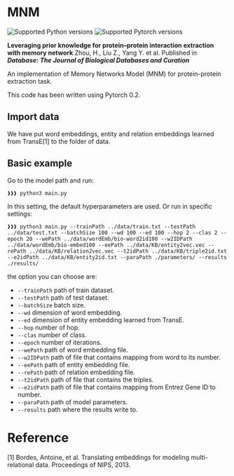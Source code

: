 # MNM

![Supported Python versions](https://img.shields.io/badge/python-3.6-blue.svg)
![Supported Pytorch versions](https://img.shields.io/badge/pytorch-0.2-blue.svg)

**Leveraging prior knowledge for protein–protein interaction extraction with memory network** Zhou, H., Liu Z., Yang Y. et al. Published in ***Database: The Journal of Biological Databases and Curation***

An implementation of Memory Networks Model (MNM) for protein-protein extraction task.

This code has been written using Pytorch 0.2.

## Import data
We have put word embeddings, entity and relation embeddings learned from TransE[1] to the folder of data.

## Basic example
Go to the model path and run:
```console
❱❱❱ python3 main.py
```
In this setting, the default hyperparameters are used. Or run in specific settings:
```
❱❱❱ python3 main.py --trainPath ../data/train.txt --testPath ../data/test.txt --batchSize 100 --wd 100 --ed 100 --hop 2 --clas 2 --epoch 20 --wePath ../data/wordEmb/bio-word2id100 --w2IDPath ../data/wordEmb/bio-embed100 --eePath ../data/KB/entity2vec.vec --rePath ../data/KB/relation2vec.vec --t2idPath ../data/KB/triple2id.txt --e2idPath ../data/KB/entity2id.txt --paraPath ./parameters/ --results ./results/
```

the option you can choose are:
- `--trainPath` path of train dataset.
- `--testPath` path of test dataset.
- `--batchSize` batch size.
- `--wd` dimension of word embedding.
- `--ed` dimension of entity embedding learned from TransE.
- `--hop` number of hop.
- `--clas` number of class.
- `--epoch` number of iterations.
- `--wePath` path of word embedding file.
- `--w2IDPath` path of file that contains mapping from word to its number.
- `--eePath` path of entity embedding file.
- `--rePath` path of relation embedding file.
- `--t2idPath` path of file that contains the triples.
- `--e2idPath` path of file that contains mapping from Entrez Gene ID to number.
- `--paraPath` path of model parameters.
- `--results` path where the results write to.

# Reference

[1] Bordes, Antoine, et al. Translating embeddings for modeling multi-relational data. Proceedings of NIPS, 2013.
